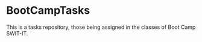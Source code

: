 BootCampTasks
=============

This is a tasks repository, those being assigned in the classes of Boot Camp SWIT-IT.
